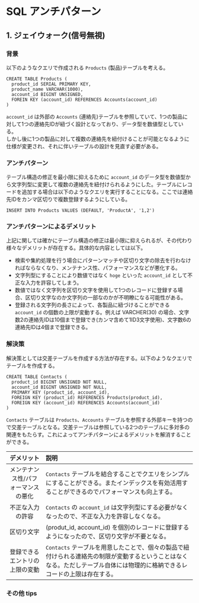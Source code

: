 # SQL アンチパターン

## 1. ジェイウォーク(信号無視)

### 背景
以下のようなクエリで作成される `Products` (製品)テーブルを考える。
```
CREATE TABLE Products (
  product_id SERIAL PRIMARY KEY,
  product_name VARCHAR(1000),
  account_id BIGINT UNSIGNED,
  FOREIN KEY (account_id) REFERENCES Accounts(account_id)
)
```
`account_id` は外部の `Accounts` (連絡先)テーブルを参照していて、1つの製品に対して1つの連絡先IDが紐づく設計となっており、データ型を数値型としている。<br>
しかし後に1つの製品に対して複数の連絡先を紐付けることが可能となるように仕様が変更され、それに伴いテーブルの設計を見直す必要がある。

### アンチパターン
テーブル構造の修正を最小限に抑えるために `account_id` のデータ型を数値型から文字列型に変更して複数の連絡先を紐付けられるようにした。テーブルにレコードを追加する場合は以下のようなクエリを実行することになる。ここでは連絡先IDをカンマ区切りで複数登録するようにしている。
```
INSERT INTO Products VALUES (DEFAULT, 'ProductA', '1,2')
```

### アンチパターンによるデメリット
上記に関しては確かにテーブル構造の修正は最小限に抑えられるが、その代わり様々なデメリットが存在する。具体的な内容としては以下。<br>
- 検索や集約処理を行う場合にパターンマッチや区切り文字の除去を行わなければならなくなり、メンテナンス性、パフォーマンスなどが悪化する。
- 文字列型にすることにより数値ではなく `hoge` といった `account_id` として不正な入力を許容してしまう。
- 数値ではなく文字列を区切り文字を使用して1つのレコードに登録する場合、区切り文字なのか文字列の一部なのかが不明瞭になる可能性がある。
- 登録される文字列の長さによって、各製品に紐づけることができる `account_id` の個数の上限が変動する。例えば VARCHER(30) の場合、文字数2の連絡先IDは10個まで登録でき(カンマ含めて1ID3文字使用)、文字数6の連絡先IDは4個まで登録できる。

### 解決策
解決策としては交差テーブルを作成する方法が存在する。以下のようなクエリでテーブルを作成する。<br>
```
CREATE TABLE Contacts (
  product_id BIGINT UNSIGNED NOT NULL,
  account_id BIGINT UNSIGNED NOT NULL,
  PRIMARY KEY (product_id, account_id),
  FOREIGN KEY (product_id) REFERENCES Products(product_id),
  FOREIGN KEY (account_id) REFERENCES Accounts(account_id)
)
```
`Contacts` テーブルは `Products`、`Accounts` テーブルを参照する外部キーを持つので交差テーブルとなる。交差テーブルは参照している2つのテーブルに多対多の関連をもたらす。これによってアンチパターンによるデメリットを解消することができる。<br>

|  デメリット  |  説明  |
|:--:|:---|
|  メンテナンス性/パフォーマンスの悪化  |  `Contacts` テーブルを結合することでクエリをシンプルにすることができる。またインデックスを有効活用することができるのでパフォーマンスも向上する。  |
|  不正な入力の許容  |  `Contacts` の `account_id` は文字列型にする必要がなくなったので、不正な入力を許容しなくなる。 |
|  区切り文字  |  (produt_id, account_id) を個別のレコードに登録するようになったので、区切り文字が不要となる。 |
|  登録できるエントリの上限の変動  |  `Contacts` テーブルを用意したことで、個々の製品で紐付けられる連絡先の制限が変動するということはなくなる。ただしテーブル自体には物理的に格納できるレコードの上限は存在する。  |


### その他 tips

## 
